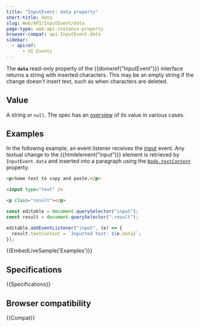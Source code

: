```yaml
---
title: "InputEvent: data property"
short-title: data
slug: Web/API/InputEvent/data
page-type: web-api-instance-property
browser-compat: api.InputEvent.data
sidebar:
  - apiref:
      - UI Events
---
```


The **`data`** read-only property of the
{{domxref("InputEvent")}} interface returns a string with inserted
characters. This may be an empty string if the change doesn't insert text, such as when
characters are deleted.

## Value

A string or `null`. The spec has an [overview](https://w3c.github.io/input-events/#overview) of its value in various cases.

## Examples

In the following example, an event listener receives the [input](/en-US/docs/Web/API/Element/input_event) event. Any textual change
to the {{htmlelement("input")}} element is retrieved by `InputEvent.data` and
inserted into a paragraph using the
[`Node.textContent`](/en-US/docs/Web/API/Node/textContent)
property.

```html
<p>Some text to copy and paste.</p>

<input type="text" />

<p class="result"></p>
```

```js
const editable = document.querySelector("input");
const result = document.querySelector(".result");

editable.addEventListener("input", (e) => {
  result.textContent = `Inputted text: ${e.data}`;
});
```

{{EmbedLiveSample('Examples')}}

## Specifications

{{Specifications}}

## Browser compatibility

{{Compat}}
